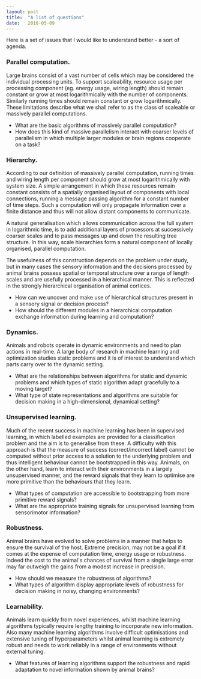```yaml
---
layout: post
title:  "A list of questions"
date:   2016-05-09
---
```


Here is a set of issues that I would like to understand better - a sort of agenda.

### Parallel computation.
Large brains consist of a vast number of cells which may be considered the individual processing units. To support scaleability, resource usage per processing component (eg. energy usage, wiring length) should remain constant or grow at most logarithmically with the number of components. Similarly running times should remain constant or grow logarithmically. These limitations describe what we shall refer to as the class of scaleable or massively parallel computations.

- What are the basic algorithms of massively parallel computation?
- How does this kind of massive parallelism interact with coarser levels of parallelism in which multiple larger modules or brain regions cooperate on a task?

### Hierarchy.
According to our definition of massively parallel computation, running times and wiring length per component should grow at most logarithmically with system size. A simple arrangement in which these resources remain constant consists of a spatially organised layout of components with local connections, running a message passing algorithm for a constant number of time steps. Such a computation will only propagate information over a finite distance and thus will not allow distant components to communicate.

A natural generalisation which allows communication across the full system in logarithmic time, is to add additional layers of processors at successively coarser scales and to pass messages up and down the resulting tree structure. In this way, scale hierarchies form a natural component of locally organised, parallel computation.

The usefulness of this construction depends on the problem under study, but in many cases the sensory information and the decisions processed by animal brains possess spatial or temporal structure over a range of length scales and are usefully processed in a hierarchical manner. This is reflected in the strongly hierarchical organisation of animal cortices.

- How can we uncover and make use of hierarchical structures present in a sensory signal or decision process?
- How should the different modules in a hierarchical computation exchange information during learning and computation?

### Dynamics.
Animals and robots operate in dynamic environments and need to plan actions in real-time. A large body of research in machine learning and optimization studies static problems and it is of interest to understand which parts carry over to the dynamic setting.

- What are the relationships between algorithms for static and dynamic problems and which types of static algorithm adapt gracefully to a moving target?
- What type of state representations and algorithms are suitable for decision making in a high-dimensional, dynamical setting?

### Unsupervised learning.
Much of the recent success in machine learning has been in supervised learning, in which labelled examples are provided for a classification problem and the aim is to generalise from these. A difficulty with this approach is that the measure of success (correct/incorrect label) cannot be computed without prior access to a solution to the underlying problem and thus intelligent behaviour cannot be bootstrapped in this way. Animals, on the other hand, learn to interact with their environments in a largely unsupervised manner, and the reward signals that they learn to optimise are more primitive than the behaviours that they learn.

- What types of computation are accessible to bootstrapping from more primitive reward signals?
- What are the appropriate training signals for unsupervised learning from sensorimotor information?

### Robustness.
Animal brains have evolved to solve problems in a manner that helps to ensure the survival of the host. Extreme precision, may not be a goal if it comes at the expense of computation time, energy usage or robustness. Indeed the cost to the animal's chances of survival from a single large error may far outweigh the gains from a modest increase in precision.

- How should we measure the robustness of algorithms?
- What types of algorithm display appropriate levels of robustness for decision making in noisy, changing environments?

### Learnability.
Animals learn quickly from novel experiences, whilst machine learning algorithms typically require lengthy training to incorporate new information. Also many machine learning algorithms involve difficult optimisations and extensive tuning of hyperparameters whilst animal learning is extremely robust and needs to work reliably in a range of environments without external tuning.

- What features of learning algorithms support the robustness and rapid adaptation to novel information shown by animal brains?
